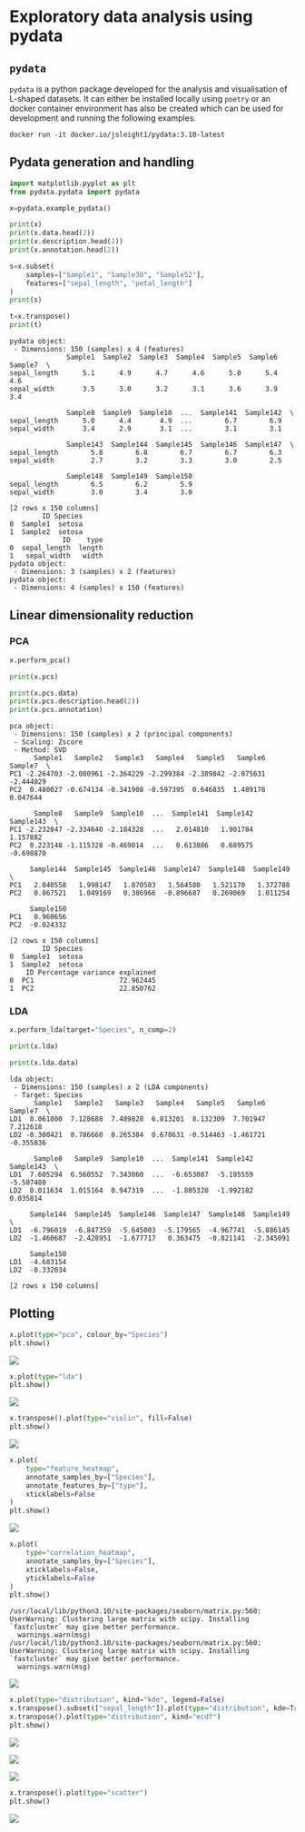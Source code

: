 # Exploratory data analysis using pydata

## `pydata`

`pydata` is a python package developed for the analysis and
visualisation of L-shaped datasets. It can either be installed locally
using `poetry` or an docker container environment has also be created
which can be used for development and running the following examples.

`docker run -it docker.io/jsleight1/pydata:3.10-latest`

## Pydata generation and handling

``` python
import matplotlib.pyplot as plt
from pydata.pydata import pydata

x=pydata.example_pydata()

print(x)
print(x.data.head(2))
print(x.description.head(2))
print(x.annotation.head(2))

s=x.subset(
    samples=["Sample1", "Sample30", "Sample52"], 
    features=["sepal_length", "petal_length"]
)
print(s)

t=x.transpose()
print(t)
```

    pydata object:
     - Dimensions: 150 (samples) x 4 (features)
                  Sample1  Sample2  Sample3  Sample4  Sample5  Sample6  Sample7  \
    sepal_length      5.1      4.9      4.7      4.6      5.0      5.4      4.6   
    sepal_width       3.5      3.0      3.2      3.1      3.6      3.9      3.4   

                  Sample8  Sample9  Sample10  ...  Sample141  Sample142  \
    sepal_length      5.0      4.4       4.9  ...        6.7        6.9   
    sepal_width       3.4      2.9       3.1  ...        3.1        3.1   

                  Sample143  Sample144  Sample145  Sample146  Sample147  \
    sepal_length        5.8        6.8        6.7        6.7        6.3   
    sepal_width         2.7        3.2        3.3        3.0        2.5   

                  Sample148  Sample149  Sample150  
    sepal_length        6.5        6.2        5.9  
    sepal_width         3.0        3.4        3.0  

    [2 rows x 150 columns]
            ID Species
    0  Sample1  setosa
    1  Sample2  setosa
                 ID    type
    0  sepal_length  length
    1   sepal_width   width
    pydata object:
     - Dimensions: 3 (samples) x 2 (features)
    pydata object:
     - Dimensions: 4 (samples) x 150 (features)

## Linear dimensionality reduction

### PCA

``` python
x.perform_pca()

print(x.pcs)

print(x.pcs.data)
print(x.pcs.description.head(2))
print(x.pcs.annotation)
```

    pca object:
     - Dimensions: 150 (samples) x 2 (principal components)
     - Scaling: Zscore
     - Method: SVD
          Sample1   Sample2   Sample3   Sample4   Sample5   Sample6   Sample7  \
    PC1 -2.264703 -2.080961 -2.364229 -2.299384 -2.389842 -2.075631 -2.444029   
    PC2  0.480027 -0.674134 -0.341908 -0.597395  0.646835  1.489178  0.047644   

          Sample8   Sample9  Sample10  ...  Sample141  Sample142  Sample143  \
    PC1 -2.232847 -2.334640 -2.184328  ...   2.014810   1.901784   1.157882   
    PC2  0.223148 -1.115328 -0.469014  ...   0.613886   0.689575  -0.698870   

         Sample144  Sample145  Sample146  Sample147  Sample148  Sample149  \
    PC1   2.040558   1.998147   1.870503   1.564580   1.521170   1.372788   
    PC2   0.867521   1.049169   0.386966  -0.896687   0.269069   1.011254   

         Sample150  
    PC1   0.960656  
    PC2  -0.024332  

    [2 rows x 150 columns]
            ID Species
    0  Sample1  setosa
    1  Sample2  setosa
        ID Percentage variance explained
    0  PC1                     72.962445
    1  PC2                     22.850762

### LDA

``` python
x.perform_lda(target="Species", n_comp=2)

print(x.lda)

print(x.lda.data)
```

    lda object:
     - Dimensions: 150 (samples) x 2 (LDA components)
     - Target: Species
          Sample1   Sample2   Sample3   Sample4   Sample5   Sample6   Sample7  \
    LD1  8.061800  7.128688  7.489828  6.813201  8.132309  7.701947  7.212618   
    LD2 -0.300421  0.786660  0.265384  0.670631 -0.514463 -1.461721 -0.355836   

          Sample8   Sample9  Sample10  ...  Sample141  Sample142  Sample143  \
    LD1  7.605294  6.560552  7.343060  ...  -6.653087  -5.105559  -5.507480   
    LD2  0.011634  1.015164  0.947319  ...  -1.805320  -1.992182   0.035814   

         Sample144  Sample145  Sample146  Sample147  Sample148  Sample149  \
    LD1  -6.796019  -6.847359  -5.645003  -5.179565  -4.967741  -5.886145   
    LD2  -1.460687  -2.428951  -1.677717   0.363475  -0.821141  -2.345091   

         Sample150  
    LD1  -4.683154  
    LD2  -0.332034  

    [2 rows x 150 columns]

## Plotting

``` python
x.plot(type="pca", colour_by="Species")
plt.show()
```

![](README_files/figure-commonmark/cell-5-output-1.png)

``` python
x.plot(type="lda")
plt.show()
```

![](README_files/figure-commonmark/cell-6-output-1.png)

``` python
x.transpose().plot(type="violin", fill=False)
plt.show()
```

![](README_files/figure-commonmark/cell-7-output-1.png)

``` python
x.plot(
    type="feature_heatmap", 
    annotate_samples_by=["Species"], 
    annotate_features_by=["type"], 
    xticklabels=False
)
plt.show()
```

![](README_files/figure-commonmark/cell-8-output-1.png)

``` python
x.plot(
    type="correlation_heatmap", 
    annotate_samples_by=["Species"], 
    xticklabels=False,
    yticklabels=False
)
plt.show()
```

    /usr/local/lib/python3.10/site-packages/seaborn/matrix.py:560: UserWarning: Clustering large matrix with scipy. Installing `fastcluster` may give better performance.
      warnings.warn(msg)
    /usr/local/lib/python3.10/site-packages/seaborn/matrix.py:560: UserWarning: Clustering large matrix with scipy. Installing `fastcluster` may give better performance.
      warnings.warn(msg)

![](README_files/figure-commonmark/cell-9-output-2.png)

``` python
x.plot(type="distribution", kind="kde", legend=False)
x.transpose().subset(["sepal_length"]).plot(type="distribution", kde=True)
x.transpose().plot(type="distribution", kind="ecdf")
plt.show()
```

![](README_files/figure-commonmark/cell-10-output-1.png)

![](README_files/figure-commonmark/cell-10-output-2.png)

![](README_files/figure-commonmark/cell-10-output-3.png)

``` python
x.transpose().plot(type="scatter")
plt.show()
```

![](README_files/figure-commonmark/cell-11-output-1.png)
